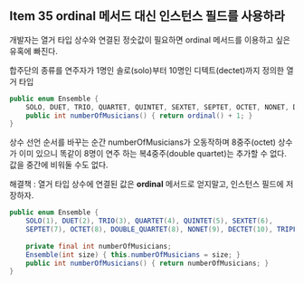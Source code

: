 ## Item 35 ordinal 메서드 대신 인스턴스 필드를 사용하라

개발자는 열거 타입 상수와 연결된 정숫값이 필요하면 ordinal 메서드를 이용하고 싶은 유혹에 빠진다.

합주단의 종류를 연주자가 1명인 솔로(solo)부터 10명인 디텍트(dectet)까지 정의한 열거 타입

```java
public enum Ensemble {
	SOLO, DUET, TRIO, QUARTET, QUINTET, SEXTET, SEPTET, OCTET, NONET, DECTET;
	public int numberOfMusicians() { return ordinal() + 1; } 
}
```

상수 선언 순서를 바꾸는 순간 numberOfMusicians가 오동작하며 8중주(octet) 상수가 이미 있으니 똑같이 8명이 연주 하는 복4중주(double quartet)는 추가할 수 없다. 값을 중간에 비워둘 수도 없다.

해결책 : 열거 타입 상수에 연결된 값은 **ordinal** 메서드로 얻지말고, 인스턴스 필드에 저장하자.

```java
public enum Ensemble {
	SOLO(1), DUET(2), TRIO(3), QUARTET(4), QUINTET(5), SEXTET(6),
	SEPTET(7), OCTET(8), DOUBLE_QUARTET(8), NONET(9), DECTET(10), TRIPLE_QUARTET(12);
	
	private final int numberOfMusicians;
	Ensemble(int size) { this.numberOfMusicians = size; }
	public int numberOfMusicians() { return numberOfMusicians; }
}
```
